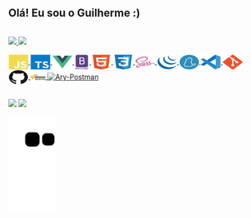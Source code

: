 ## Olá! Eu sou o Guilherme :) 

<br/>
 <div>
  <a href="https://github.com/GuiAlmeida">   
  <img height="180em" src="https://github-readme-stats.vercel.app/api?username=GuiAlmeida&show_icons=true&theme=dracula&include_all_commits=true&count_private=true"/>
  <img height="180em" src="https://github-readme-stats.vercel.app/api/top-langs/?username=GuiAlmeida&layout=compact&langs_count=16&theme=dracula"/>
</div>

<div style="display: inline_block"><br>
  <img align="center" alt="Gui-Js" height="30" width="40" src="https://raw.githubusercontent.com/devicons/devicon/master/icons/javascript/javascript-plain.svg">
  <img align="center" alt="Gui-Ts" height="30" width="40" src="https://raw.githubusercontent.com/devicons/devicon/master/icons/typescript/typescript-plain.svg">
  <img align="center" alt="Gui-Vue" height="30" width="40" src="https://raw.githubusercontent.com/devicons/devicon/master/icons/vuejs/vuejs-original.svg">
  <img align="center" src="https://raw.githubusercontent.com/devicons/devicon/master/icons/bootstrap/bootstrap-plain-wordmark.svg" alt="Ary-Bootstrap" width="30" height="30" style="max-width:100%;">
  <img align="center" alt="Gui-HTML" height="30" width="40" src="https://raw.githubusercontent.com/devicons/devicon/master/icons/html5/html5-original.svg">
  <img align="center" alt="Gui-CSS" height="30" width="40" src="https://raw.githubusercontent.com/devicons/devicon/master/icons/css3/css3-original.svg">
  <img align="center" alt="Gui-sass" height="30" width="40" src="https://raw.githubusercontent.com/devicons/devicon/master/icons/sass/sass-original.svg">
  <img align="center" alt="Gui-JQuery" height="30" width="40" src="https://raw.githubusercontent.com/devicons/devicon/master/icons/jquery/jquery-original.svg">
  <img align="center" alt="Gui-yarn" height="30" width="40" src="https://raw.githubusercontent.com/devicons/devicon/master/icons/yarn/yarn-original.svg">
  <img align="center" alt="Gui-vscode" height="30" width="40" src="https://raw.githubusercontent.com/devicons/devicon/master/icons/vscode/vscode-original.svg">
  <img align="center" alt="Gui-Git" height="30" width="40" src="https://raw.githubusercontent.com/devicons/devicon/master/icons/git/git-original.svg">
  <img align="center" alt="Gui-GitHub" height="30" width="40" src="https://raw.githubusercontent.com/devicons/devicon/master/icons/github/github-original.svg">
 <img align="center" src="https://raw.githubusercontent.com/devicons/devicon/master/icons/amazonwebservices/amazonwebservices-original-wordmark.svg" alt="Ary-AWS" width="30" height="30" style="max-width:100%;">
 <img align="center" src="https://camo.githubusercontent.com/93b32389bf746009ca2370de7fe06c3b5146f4c99d99df65994f9ced0ba41685/68747470733a2f2f7777772e766563746f726c6f676f2e7a6f6e652f6c6f676f732f676574706f73746d616e2f676574706f73746d616e2d69636f6e2e737667" alt="Ary-Postman" width="30" height="30" data-canonical-src="https://www.vectorlogo.zone/logos/getpostman/getpostman-icon.svg" style="max-width:100%;">
</div>
  
  ##
 
<div> 
  <a href = "mailto:guilhalmeida2@gmail.com"><img src="https://img.shields.io/badge/-Gmail-%23333?style=for-the-badge&logo=gmail&logoColor=white" target="_blank"></a>
  <a href="https://www.linkedin.com/in/guilhalmeida" target="_blank"><img src="https://img.shields.io/badge/-LinkedIn-%230077B5?style=for-the-badge&logo=linkedin&logoColor=white" target="_blank"></a> 
 
  ![Snake animation](https://github.com/rafaballerini/rafaballerini/blob/output/github-contribution-grid-snake.svg)
 
</div>
